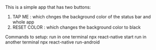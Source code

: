 This is a simple app that has two buttons:
1. TAP ME : which chnges the background color of the status bar and whole app
2. RESET COLOR : which changes the background color to black

Commands to setup:
run in one terminal npx react-native start
run in another terminal npx react-native run-android
